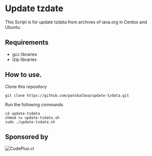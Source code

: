 # Update tzdate

This Script is for update tzdata from archives of iana.org in Centos and Ubuntu.

## Requirements

* gcc libraries
* lzip libraries

## How to use.

Clone this repository

```
git clone https://github.com/patobalboa/update-tzdata.git
```
Run the following commands
```
cd update-tzdata
chmod +x update-tzdata.sh
sudo ./update-tzdata.sh
```

## Sponsored by

<picture>
  <source media="(prefers-color-scheme: dark)" srcset="https://www.codeplus.cl/wp-content/uploads/2022/06/codeplus_blanco_06.png">
  <source media="(prefers-color-scheme: light)" srcset="https://www.codeplus.cl/wp-content/uploads/2022/09/codeplus_06.png">
  <img alt="CodePlus.cl" src="https://www.codeplus.cl/wp-content/uploads/2022/06/codeplus_blanco_06.png">
</picture>
